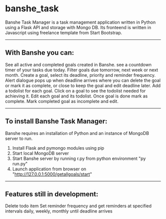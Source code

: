 # banshe_task
Banshe Task Manager is a task management application written in Python using a Flask API and storage with Mongo DB. 
Its fronteend is written in Javascript using freelance template from Start Bootstrap.

------------------------------------------------------------------------------------------------------------------------------------------
With Banshe you can:
------------------------------------------------------------------------------------------------------------------------------------------

See all active and completed goals created in Banshe. 
see a countdown timer of your tasks due today. 
Filter goals due tomorrow, next week or next month.
Create a goal, select its deadline, priority and reminder frequency.
Alert dialogue pops up when deadline arrives where you can delete the goal or mark it as complete, or close to keep the goal and edit deadline later.
Add a todolist for each goal.
Click on a goal to see the todolist needed for achieving it.
Edit each goal and its todolist.
Once goal is done mark as complete. 
Mark completed goal as incomplete and edit.

------------------------------------------------------------------------------------------------------------------------------------------
To install Banshe Task Manager:
------------------------------------------------------------------------------------------------------------------------------------------
Banshe requires an installation of Python and an instance of MongoDB server to run.

1. Install Flask and pymongo modules using pip
2. Start local MongoDB server
3. Start Banshe server by running r.py from python environment
   "py run.py"
4. Launch application from browser on
    "http://127.0.0.1:5000/getallgoals/start"
------------------------------------------------------------------------------------------------------------------------------------------
Features still in development:
------------------------------------------------------------------------------------------------------------------------------------------
Delete todo item
Set reminder frequency and get reminders at specified intervals daily, weekly, monthly until deadline arrives

